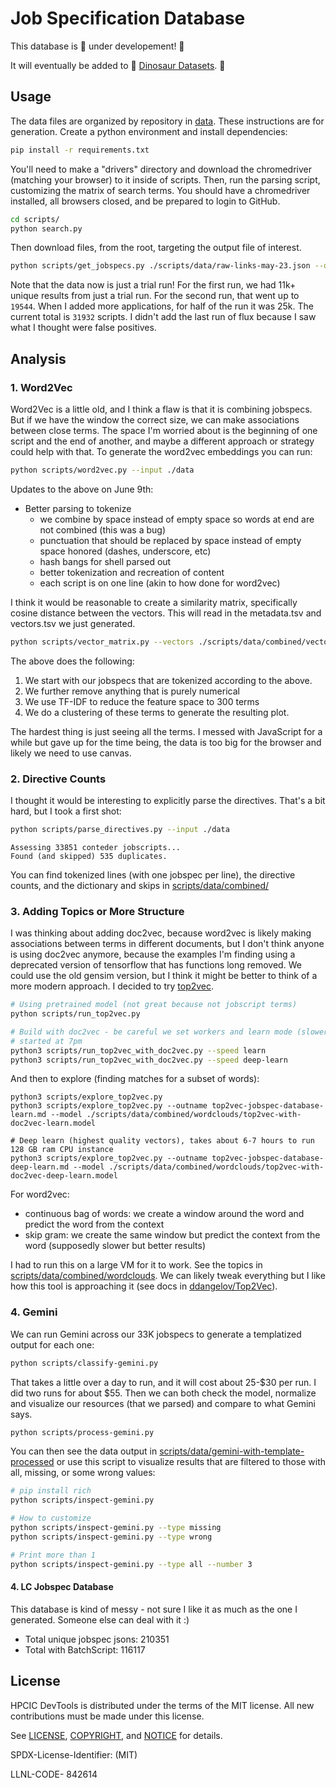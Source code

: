 # Job Specification Database

This database is 🚧️ under developement! 🚧️

It will eventually be added to 🥑️ [Dinosaur Datasets](https://vsoch.github.io/datasets/). 🥑️

## Usage

The data files are organized by repository in [data](data). These instructions are for generation. Create a python environment and install dependencies:

```bash
pip install -r requirements.txt
```

You'll need to make a "drivers" directory and download the chromedriver (matching your browser) to it inside of scripts. Then, run the parsing script, customizing the matrix of search terms. You should have a chromedriver installed, all browsers closed, and be prepared to login to GitHub.

```bash
cd scripts/
python search.py
```

Then download files, from the root, targeting the output file of interest.

```bash
python scripts/get_jobspecs.py ./scripts/data/raw-links-may-23.json --outdir ./data
```

Note that the data now is just a trial run! For the first run, we had 11k+ unique results from just a trial run.
For the second run, that went up to `19544`. When I added more applications, for half of the run it was 25k.
The current total is `31932` scripts. I didn't add the last run of flux because I saw what I thought were false positives.

## Analysis

### 1. Word2Vec

Word2Vec is a little old, and I think a flaw is that it is combining jobspecs. But if we have the window the correct size, we can make associations between close terms.
The space I'm worried about is the beginning of one script and the end of another, and maybe a different approach or strategy could help with that.
To generate the word2vec embeddings you can run:

```bash
python scripts/word2vec.py --input ./data
```

Updates to the above on June 9th:

- Better parsing to tokenize 
  - we combine by space instead of empty space so words at end are not combined (this was a bug)
  - punctuation that should be replaced by space instead of empty space honored (dashes, underscore, etc)
  - hash bangs for shell parsed out
  - better tokenization and recreation of content
  - each script is on one line (akin to how done for word2vec)

I think it would be reasonable to create a similarity matrix, specifically cosine distance between the vectors.
This will read in the metadata.tsv and vectors.tsv we just generated.

```bash
python scripts/vector_matrix.py --vectors ./scripts/data/combined/vectors.tsv --metadata ./scripts/data/combined/metadata.tsv
```

The above does the following:

1. We start with our jobspecs that are tokenized according to the above.
2. We further remove anything that is purely numerical
3. We use TF-IDF to reduce the feature space to 300 terms
4. We do a clustering of these terms to generate the resulting plot.

The hardest thing is just seeing all the terms. I messed with JavaScript for a while but gave up for the time being, the data is too big for the browser
and likely we need to use canvas.

### 2. Directive Counts

I thought it would be interesting to explicitly parse the directives. That's a bit hard, but I took a first shot:

```bash
python scripts/parse_directives.py --input ./data
```
```console
Assessing 33851 conteder jobscripts...
Found (and skipped) 535 duplicates.
```

You can find tokenized lines (with one jobspec per line), the directive counts, and the dictionary and skips in [scripts/data/combined/](scripts/data/combined/)

### 3. Adding Topics or More Structure

I was thinking about adding doc2vec, because word2vec is likely making associations between terms in different documents,
but I don't think anyone is using doc2vec anymore, because the examples I'm finding using a deprecated version of tensorflow that
has functions long removed. We could use the old gensim version, but I think it might be better to think of a more modern approach.
I decided to try [top2vec](https://github.com/ddangelov/Top2Vec).

```bash
# Using pretrained model (not great because not jobscript terms)
python scripts/run_top2vec.py

# Build with doc2vec - be careful we set workers and learn mode (slower) here
# started at 7pm
python3 scripts/run_top2vec_with_doc2vec.py --speed learn
python3 scripts/run_top2vec_with_doc2vec.py --speed deep-learn
```

And then to explore (finding matches for a subset of words):

```
python3 scripts/explore_top2vec.py
python3 scripts/explore_top2vec.py --outname top2vec-jobspec-database-learn.md --model ./scripts/data/combined/wordclouds/top2vec-with-doc2vec-learn.model 

# Deep learn (highest quality vectors), takes about 6-7 hours to run 128 GB ram CPU instance
python3 scripts/explore_top2vec.py --outname top2vec-jobspec-database-deep-learn.md --model ./scripts/data/combined/wordclouds/top2vec-with-doc2vec-deep-learn.model 
```

For word2vec:

 - continuous bag of words: we create a window around the word and predict the word from the context
 - skip gram: we create the same window but predict the context from the word (supposedly slower but better results)

I had to run this on a large VM for it to work. See the topics in [scripts/data/combined/wordclouds](scripts/data/combined/wordclouds). We can likely tweak everything but I like how this tool is approaching it (see docs in [ddangelov/Top2Vec](https://github.com/ddangelov/Top2Vec)).

### 4. Gemini

We can run Gemini across our 33K jobspecs to generate a templatized output for each one:

```bash
python scripts/classify-gemini.py 
```

That takes a little over a day to run, and it will cost about 25-$30 per run. I did two runs for about $55.
Then we can both check the model, normalize and visualize our resources (that we parsed) and compare to what Gemini says. 

```bash
python scripts/process-gemini.py
```

You can then see the data output in [scripts/data/gemini-with-template-processed](scripts/data/gemini-with-template-processed) or use this script to visualize results that are filtered to those with all, missing, or some wrong values:

```bash
# pip install rich
python scripts/inspect-gemini.py

# How to customize
python scripts/inspect-gemini.py --type missing
python scripts/inspect-gemini.py --type wrong

# Print more than 1
python scripts/inspect-gemini.py --type all --number 3
```

#### 4. LC Jobspec Database

This database is kind of messy - not sure I like it as much as the one I generated. Someone else can deal with it :)

- Total unique jobspec jsons: 210351
- Total with BatchScript: 116117

## License

HPCIC DevTools is distributed under the terms of the MIT license.
All new contributions must be made under this license.

See [LICENSE](https://github.com/converged-computing/cloud-select/blob/main/LICENSE),
[COPYRIGHT](https://github.com/converged-computing/cloud-select/blob/main/COPYRIGHT), and
[NOTICE](https://github.com/converged-computing/cloud-select/blob/main/NOTICE) for details.

SPDX-License-Identifier: (MIT)

LLNL-CODE- 842614

